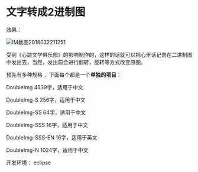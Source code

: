 # 文字转成2进制图

效果：

![IM截图2018032211251](C:\Users\QiangweiLuo\Pictures\TIM截图20180322112517.png)



受到《心跳文学俱乐部》的影响制作的，这样的话就可以把心里话记录在二进制图中发出去，当然，发出前会进行翻转，旋转等方式改变原图。

预先有多种规格 ，下面每个都是一个**单独的项目**：

DoubleImg				4539字，适用于中文

DoubleImg-S				256字，适用于中文

DoubleImg-SS			64字，适用于中文

DoubleImg-SSS			16字，适用于中文

DoubleImg-SSS-EN		16字，适用于英文

DoubleImg-N			1024字，适用于中文



开发环境： eclipse